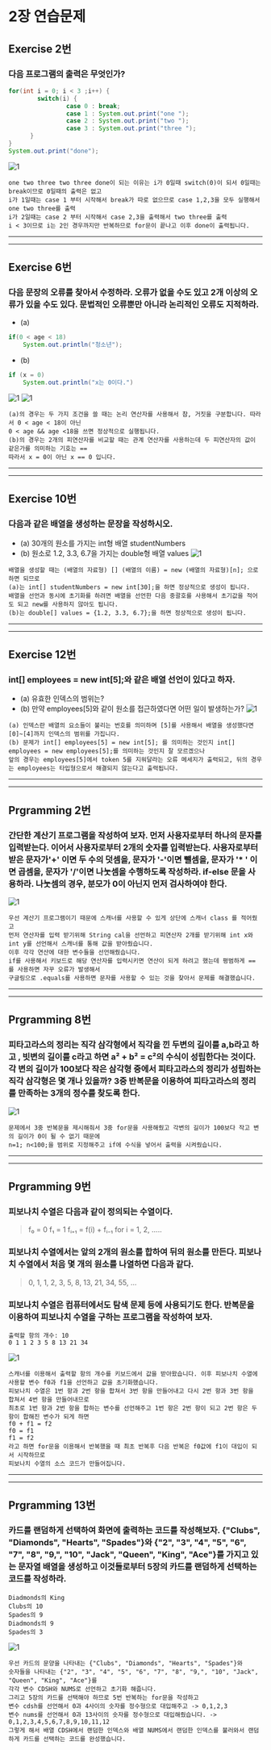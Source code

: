 # 2장 연습문제
## Exercise 2번
### 다음 프로그램의 출력은 무엇인가?
```java
for(int i = 0; i < 3 ;i++) {
		switch(i) {
				case 0 : break;
				case 1 : System.out.print("one ");
				case 2 : System.out.print("two ");
				case 3 : System.out.print("three ");
	  }
}
System.out.print("done");
```
![1](/img2/EX-2.JPG)
```
one two three two three done이 되는 이유는 i가 0일때 switch(0)이 되서 0일때는 break이므로 0일때의 출력은 없고
i가 1일때는 case 1 부터 시작해서 break가 따로 없으므로 case 1,2,3을 모두 실행해서 one two three를 출력
i가 2일때는 case 2 부터 시작해서 case 2,3을 출력해서 two three를 출력
i < 3이므로 i는 2인 경우까지만 반복하므로 for문이 끝나고 이후 done이 출력됩니다.
```

---
---
## Exercise 6번
### 다음 문장의 오류를 찾아서 수정하라. 오류가 없을 수도 있고 2개 이상의 오류가 있을 수도 있다. 문법적인 오류뿐만 아니라 논리적인 오류도 지적하라.
* (a)
```java
if(0 < age < 18)
	System.out.println("청소년");
```
* (b)
```java
if (x = 0)
	System.out.println("x는 0이다.")
```
![1](/img2/EX-6-a.JPG)
![1](/img2/EX-6-b.JPG)
```
(a)의 경우는 두 가지 조건을 쓸 때는 논리 연산자를 사용해서 참, 거짓을 구분합니다. 따라서 0 < age < 18이 아닌
0 < age && age <18을 쓰면 정상적으로 실행됩니다.
(b)의 경우는 2개의 피연산자를 비교할 때는 관계 연산자를 사용하는데 두 피연산자의 값이 같은가를 의미하는 기호는 ==
따라서 x = 0이 아닌 x == 0 입니다.
```
---
---
## Exercise 10번
### 다음과 같은 배열을 생성하는 문장을 작성하시오.
* (a) 30개의 원소를 가지는 int형 배열 studentNumbers
* (b) 원소로 1.2, 3.3, 6.7을 가지는 double형 배열 values
![1](/img2/EX-10.JPG)
```
배열을 생성할 때는 (배열의 자료형) [] (배열의 이름) = new (배열의 자료형)[n]; 으로하면 되므로 
(a)는 int[] studentNumbers = new int[30];을 하면 정상적으로 생성이 됩니다.
배열을 선언과 동시에 초기화를 하려면 배열을 선언한 다음 중괄호를 사용해서 초기값을 적어도 되고 new를 사용하지 않아도 됩니다.
(b)는 double[] values = {1.2, 3.3, 6.7};을 하면 정상적으로 생성이 됩니다.
```
---
---
## Exercise 12번
### int[] employees = new int[5];와 같은 배열 선언이 있다고 하자.
* (a) 유효한 인덱스의 범위는?
* (b) 만약 employees[5]와 같이 원소를 접근하였다면 어떤 일이 발생하는가?
![1](/img2/EX-12.JPG)
```
(a) 인덱스란 배열의 요소들이 불리는 번호를 의미하며 [5]를 사용해서 배열을 생성했다면 [0]~[4]까지 인덱스의 범위를 가집니다.
(b) 문제가 int[] employees[5] = new int[5]; 를 의미하는 것인지 int[] employees = new employees[5];를 의미하는 것인지 잘 모르겠으나
앞의 경우는 employees[5]에서 token 5를 지워달라는 오류 메세지가 출력되고, 뒤의 경우는 employees는 타입형으로서 해결되지 않는다고 출력됩니다.
```
---
---
## Prgramming 2번
### 간단한 계산기 프로그램을 작성하여 보자. 먼저 사용자로부터 하나의 문자를 입력받는다. 이어서 사용자로부터 2개의 숫자를 입력받는다. 사용자로부터 받은 문자가'+' 이면 두 수의 덧셈을, 문자가 '-'이면 뺄셈을, 문자가 '* ' 이면 곱셈을, 문자가 '/'이면 나눗셈을 수행하도록 작성하라. if-else 문을 사용하라. 나눗셈의 경우, 분모가 0이 아닌지 먼저 검사하여야 한다.
![1](/img2/PG-2-n.JPG)
```
우선 계산기 프로그램이기 때문에 스캐너를 사용할 수 있게 상단에 스캐너 class 를 적어줬고
먼저 연산자를 입력 받기위해 String cal을 선언하고 피연산자 2개를 받기위해 int x와 int y를 선언해서 스캐너를 통해 값을 받아줬습니다.
이후 각각 연산에 대한 변수들을 선언해줬습니다.
if를 사용해서 키보드로 해당 연산자를 입력시키면 연산이 되게 하려고 했는데 평범하게 == 를 사용하면 자꾸 오류가 발생해서
구글링으로 .equals를 사용하면 문자를 사용할 수 있는 것을 찾아서 문제를 해결했습니다.
```
---
---
## Prgramming 8번
### 피타고라스의 정리는 직각 삼각형에서 직각을 낀 두변의 길이를 a,b라고 하고 , 빗변의 길이를 c라고 하면 a² +  b² = c²의 수식이 성립한다는 것이다. 각 변의 길이가 100보다 작은 삼각형 중에서 피타고라스의 정리가 성립하는 직각 삼각형은 몇 개나 있을까? 3중 반복문을 이용하여 피타고라스의 정리를 만족하는 3개의 정수를 찾도록 한다. 
![1](/img2/PG-8.JPG)
```
문제에서 3중 반복문을 제시해줘서 3중 for문을 사용해줬고 각변의 길이가 100보다 작고 변의 길이가 0이 될 수 없기 때문에
n=1; n<100;을 범위로 지정해주고 if에 수식을 넣어서 출력을 시켜줬습니다.
```
---
---
## Prgramming 9번
### 피보나치 수열은 다음과 같이 정의되는 수열이다.
> f₀ = 0
> f₁ = 1
> fᵢ₊₁ = f(i) + fᵢ₋₁ 	for i =  1, 2, .....
### 피보나치 수열에서는 앞의 2개의 원소를 합하여 뒤의 원소를 만든다. 피보나치 수열에서 처음 몇 개의 원소를 나열하면 다음과 같다.
> 0, 1, 1, 2, 3, 5, 8, 13, 21, 34, 55, ...
### 피보나치 수열은 컴퓨터에서도 탐색 문제 등에 사용되기도 한다. 반복문을 이용하여 피보나치 수열을 구하는 프로그램을 작성하여 보자.
```
출력할 항의 개수: 10
0 1 1 2 3 5 8 13 21 34
```
![1](/img2/PG-9.JPG)
```
스캐너를 이용해서 출력할 항의 개수를 키보드에서 값을 받아왔습니다. 이후 피보나치 수열에 사용할 변수 f0과 f1을 선언하고 값을 초기화했습니다.
피보나치 수열은 1번 항과 2번 항을 합쳐서 3번 항을 만들어내고 다시 2번 항과 3번 항을 합쳐서 4번 항을 만들어내므로
최초로 1번 항과 2번 항을 합하는 변수를 선언해주고 1번 항은 2번 항이 되고 2번 항은 두 항이 합해진 변수가 되게 하면
f0 + f1 = f2
f0 = f1
f1 = f2
라고 하면 for문을 이용해서 반복했을 때 최초 반복후 다음 반복은 f0값에 f1이 대입이 되서 시작하므로
피보나치 수열의 소스 코드가 만들어집니다.

```
---
---

## Prgramming 13번
### 카드를 랜덤하게 선택하여 화면에 출력하는 코드를 작성해보자. {"Clubs", "Diamonds", "Hearts", "Spades"}와 {"2", "3", "4", "5", "6", "7", "8", "9,", "10", "Jack", "Queen", "King", "Ace"}를 가지고 있는 문자열 배열을 생성하고 이것들로부터 5장의 카드를 랜덤하게 선택하는 코드를 작성하라.
```
Diadmonds의 King
Clubs의 10
Spades의 9
Diadmonds의 9
Spades의 3
```
![1](/img2/PG-13.JPG)
```
우선 카드의 문양을 나타내는 {"Clubs", "Diamonds", "Hearts", "Spades"}와
숫자들을 나타내는 {"2", "3", "4", "5", "6", "7", "8", "9,", "10", "Jack", "Queen", "King", "Ace"}를
각각 변수 CDSH와 NUMS로 선언하고 초기화 해줍니다.
그리고 5장의 카드를 선택해야 하므로 5번 반복하는 for문을 작성하고
변수 cdsh를 선언해서 0과 4사이의 숫자를 정수형으로 대입해주고 -> 0,1,2,3
변수 nums를 선언해서 0과 13사이의 숫자를 정수형으로 대입해줬습니다. -> 0,1,2,3,4,5,6,7,8,9,10,11,12
그렇게 해서 배열 CDSH에서 랜덤한 인덱스와 배열 NUMS에서 랜덤한 인덱스를 불러와서 랜덤하게 카드를 선택하는 코드를 완성했습니다.

```




